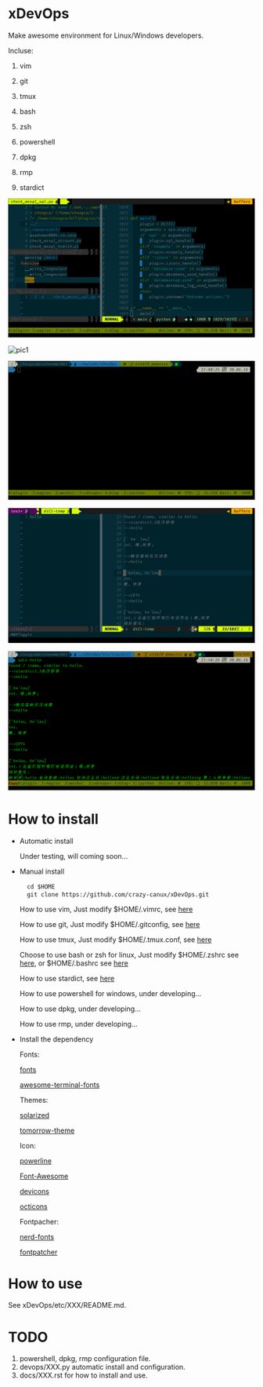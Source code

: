 # xDevOps

Make awesome environment for Linux/Windows developers.

Incluse:

1. vim

2. git

3. tmux

4. bash

5. zsh

6. powershell

7. dpkg

8. rmp

9. stardict

![pic](/data/all.png)

![pic1](/data/vim/png)

![pic2](/data/tmux.png)

![pic3](/data/stardict.png)

![pic4](/data/sdcv.png)

# How to install

* Automatic install

    Under testing, will coming soon...

* Manual install

        cd $HOME
        git clone https://github.com/crazy-canux/xDevOps.git

    How to use vim, Just modify $HOME/.vimrc, see [here](/etc/vim/README.md)

    How to use git, Just modify $HOME/.gitconfig, see [here](/etc/git/README.md)

    How to use tmux, Just modify $HOME/.tmux.conf, see [here](/etc/tmux/README.md)

    Choose to use bash or zsh for linux, Just modify $HOME/.zshrc see [here](/etc/zsh/README.md), or $HOME/.bashrc see [here](/etc/bash/README.md)

    How to use stardict, see [here](/etc/stardict/README.md)

    How to use powershell for windows, under developing...

    How to use dpkg, under developing...

    How to use rmp, under developing...

* Install the dependency

    Fonts:

    [fonts](https://github.com/powerline/fonts)

    [awesome-terminal-fonts](https://github.com/gabrielelana/awesome-terminal-fonts)

    Themes:

    [solarized](https://github.com/altercation/solarized)

    [tomorrow-theme](https://github.com/chriskempson/tomorrow-theme)

    Icon:

    [powerline](https://github.com/powerline/powerline)

    [Font-Awesome](https://github.com/FortAwesome/Font-Awesome)

    [devicons](https://github.com/vorillaz/devicons)

    [octicons](https://github.com/primer/octicons)

    Fontpacher:

    [nerd-fonts](https://github.com/ryanoasis/nerd-fonts)

    [fontpatcher](https://github.com/powerline/fontpatcher)

# How to use

See xDevOps/etc/XXX/README.md.

# TODO

1. powershell, dpkg, rmp configuration file.
2. devops/XXX.py automatic install and configuration.
3. docs/XXX.rst for how to install and use.

